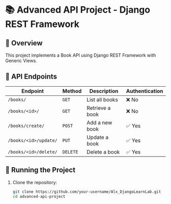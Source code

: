 # 📚 Advanced API Project - Django REST Framework

## 🔹 Overview
This project implements a Book API using Django REST Framework with Generic Views.

## 📌 API Endpoints
| Endpoint | Method | Description | Authentication |
|----------|--------|------------|----------------|
| `/books/` | `GET` | List all books | ❌ No |
| `/books/<id>/` | `GET` | Retrieve a book | ❌ No |
| `/books/create/` | `POST` | Add a new book | ✅ Yes |
| `/books/<id>/update/` | `PUT` | Update a book | ✅ Yes |
| `/books/<id>/delete/` | `DELETE` | Delete a book | ✅ Yes |

## 🚀 Running the Project
1. Clone the repository:
   ```sh
   git clone https://github.com/your-username/Alx_DjangoLearnLab.git
   cd advanced-api-project
